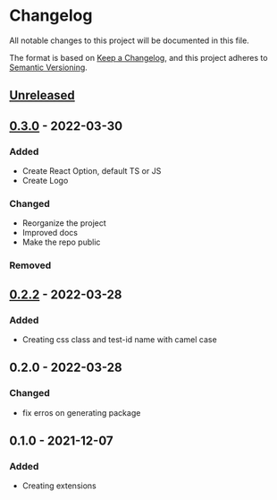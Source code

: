 # Changelog

All notable changes to this project will be documented in this file.

The format is based on [Keep a Changelog](https://keepachangelog.com/en/1.0.0/),
and this project adheres to [Semantic Versioning](https://semver.org/spec/v2.0.0.html).

## [Unreleased]

## [0.3.0] - 2022-03-30

### Added

- Create React Option, default TS or JS
- Create Logo

### Changed

- Reorganize the project
- Improved docs
- Make the repo public

### Removed

## [0.2.2] - 2022-03-28

### Added

- Creating css class and test-id name with camel case

## 0.2.0 - 2022-03-28

### Changed

- fix erros on generating package

## 0.1.0 - 2021-12-07

### Added

- Creating extensions

[unreleased]: https://github.com/juntossomosmais/jsm-component-generator/compare/.3.0...HEAD
[0.3.0]: https://github.com/juntossomosmais/jsm-component-generator/releases/tag/0.3.0
[0.2.2]: https://github.com/juntossomosmais/jsm-component-generator/releases/tag/0.2.2
